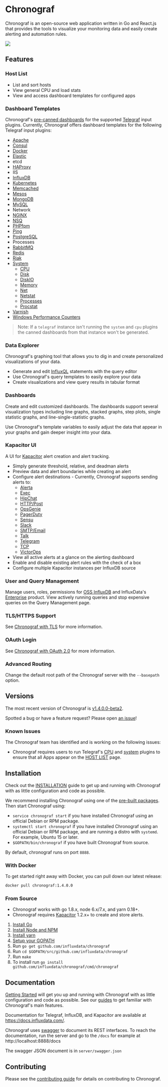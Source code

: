 # Chronograf

Chronograf is an open-source web application written in Go and React.js that
provides the tools to visualize your monitoring data and easily create alerting
and automation rules.

<p align="left">
  <img src="https://github.com/influxdata/chronograf/blob/master/docs/images/overview-readme.png"/>
</p>

## Features

### Host List

* List and sort hosts
* View general CPU and load stats
* View and access dashboard templates for configured apps

### Dashboard Templates

Chronograf's
[pre-canned dashboards](https://github.com/influxdata/chronograf/tree/master/canned)
for the supported [Telegraf](https://github.com/influxdata/telegraf) input
plugins. Currently, Chronograf offers dashboard templates for the following
Telegraf input plugins:

* [Apache](https://github.com/influxdata/telegraf/blob/master/plugins/inputs/apache)
* [Consul](https://github.com/influxdata/telegraf/blob/master/plugins/inputs/consul)
* [Docker](https://github.com/influxdata/telegraf/blob/master/plugins/inputs/docker)
* [Elastic](https://github.com/influxdata/telegraf/blob/master/plugins/inputs/elasticsearch)
* etcd
* [HAProxy](https://github.com/influxdata/telegraf/blob/master/plugins/inputs/haproxy)
* IIS
* [InfluxDB](https://github.com/influxdata/telegraf/blob/master/plugins/inputs/influxdb)
* [Kubernetes](https://github.com/influxdata/telegraf/blob/master/plugins/inputs/kubernetes)
* [Memcached](https://github.com/influxdata/telegraf/blob/master/plugins/inputs/memcached)
* [Mesos](https://github.com/influxdata/telegraf/blob/master/plugins/inputs/mesos)
* [MongoDB](https://github.com/influxdata/telegraf/blob/master/plugins/inputs/mongodb)
* [MySQL](https://github.com/influxdata/telegraf/blob/master/plugins/inputs/mysql)
* Network
* [NGINX](https://github.com/influxdata/telegraf/blob/master/plugins/inputs/nginx)
* [NSQ](https://github.com/influxdata/telegraf/blob/master/plugins/inputs/nsq)
* [PHPfpm](https://github.com/influxdata/telegraf/blob/master/plugins/inputs/phpfpm)
* [Ping](https://github.com/influxdata/telegraf/blob/master/plugins/inputs/ping)
* [PostgreSQL](https://github.com/influxdata/telegraf/blob/master/plugins/inputs/postgresql)
* Processes
* [RabbitMQ](https://github.com/influxdata/telegraf/blob/master/plugins/inputs/rabbitmq)
* [Redis](https://github.com/influxdata/telegraf/blob/master/plugins/inputs/redis)
* [Riak](https://github.com/influxdata/telegraf/blob/master/plugins/inputs/riak)
* [System](https://github.com/influxdata/telegraf/blob/master/plugins/inputs/system/SYSTEM_README.md)
  * [CPU](https://github.com/influxdata/telegraf/blob/master/plugins/inputs/system/CPU_README.md)
  * [Disk](https://github.com/influxdata/telegraf/blob/master/plugins/inputs/system/DISK_README.md)
  * [DiskIO](https://github.com/influxdata/telegraf/blob/master/plugins/inputs/system/disk.go#L136)
  * [Memory](https://github.com/influxdata/telegraf/blob/master/plugins/inputs/system/MEM_README.md)
  * [Net](https://github.com/influxdata/telegraf/blob/master/plugins/inputs/system/net.go)
  * [Netstat](https://github.com/influxdata/telegraf/blob/master/plugins/inputs/system/NETSTAT_README.md)
  * [Processes](https://github.com/influxdata/telegraf/blob/master/plugins/inputs/system/PROCESSES_README.md)
  * [Procstat](https://github.com/influxdata/telegraf/blob/master/plugins/inputs/procstat/README.md)
* [Varnish](https://github.com/influxdata/telegraf/blob/master/plugins/inputs/varnish)
* [Windows Performance Counters](https://github.com/influxdata/telegraf/blob/master/plugins/inputs/win_perf_counters)

> Note: If a `telegraf` instance isn't running the `system` and `cpu` plugins
> the canned dashboards from that instance won't be generated.

### Data Explorer

Chronograf's graphing tool that allows you to dig in and create personalized
visualizations of your data.

* Generate and edit
  [InfluxQL](https://docs.influxdata.com/influxdb/latest/query_language/)
  statements with the query editor
* Use Chronograf's query templates to easily explore your data
* Create visualizations and view query results in tabular format

### Dashboards

Create and edit customized dashboards. The dashboards support several
visualization types including line graphs, stacked graphs, step plots, single
statistic graphs, and line-single-statistic graphs.

Use Chronograf's template variables to easily adjust the data that appear in
your graphs and gain deeper insight into your data.

### Kapacitor UI

A UI for [Kapacitor](https://github.com/influxdata/kapacitor) alert creation and
alert tracking.

* Simply generate threshold, relative, and deadman alerts
* Preview data and alert boundaries while creating an alert
* Configure alert destinations - Currently, Chronograf supports sending alerts
  to:
  * [Alerta](https://docs.influxdata.com/kapacitor/latest/nodes/alert_node/#alerta)
  * [Exec](https://docs.influxdata.com/kapacitor/latest/nodes/alert_node/#exec)
  * [HipChat](https://docs.influxdata.com/kapacitor/latest/nodes/alert_node/#hipchat)
  * [HTTP/Post](https://docs.influxdata.com/kapacitor/latest/nodes/alert_node/#post)
  * [OpsGenie](https://docs.influxdata.com/kapacitor/latest/nodes/alert_node/#opsgenie)
  * [PagerDuty](https://docs.influxdata.com/kapacitor/latest/nodes/alert_node/#pagerduty)
  * [Sensu](https://docs.influxdata.com/kapacitor/latest/nodes/alert_node/#sensu)
  * [Slack](https://docs.influxdata.com/kapacitor/latest/nodes/alert_node/#slack)
  * [SMTP/Email](https://docs.influxdata.com/kapacitor/latest/nodes/alert_node/#email)
  * [Talk](https://docs.influxdata.com/kapacitor/latest/nodes/alert_node/#talk)
  * [Telegram](https://docs.influxdata.com/kapacitor/latest/nodes/alert_node/#telegram)
  * [TCP](https://docs.influxdata.com/kapacitor/latest/nodes/alert_node/#tcp)
  * [VictorOps](https://docs.influxdata.com/kapacitor/latest/nodes/alert_node/#victorops)
* View all active alerts at a glance on the alerting dashboard
* Enable and disable existing alert rules with the check of a box
* Configure multiple Kapacitor instances per InfluxDB source

### User and Query Management

Manage users, roles, permissions for
[OSS InfluxDB](https://github.com/influxdata/influxdb) and InfluxData's
[Enterprise](https://docs.influxdata.com/enterprise/v1.2/) product. View
actively running queries and stop expensive queries on the Query Management
page.

### TLS/HTTPS Support

See
[Chronograf with TLS](https://github.com/influxdata/chronograf/blob/master/docs/tls.md)
for more information.

### OAuth Login

See
[Chronograf with OAuth 2.0](https://github.com/influxdata/chronograf/blob/master/docs/auth.md)
for more information.

### Advanced Routing

Change the default root path of the Chronograf server with the `--basepath`
option.

## Versions

The most recent version of Chronograf is
[v1.4.0.0-beta2](https://www.influxdata.com/downloads/).

Spotted a bug or have a feature request? Please open
[an issue](https://github.com/influxdata/chronograf/issues/new)!

### Known Issues

The Chronograf team has identified and is working on the following issues:

* Chronograf requires users to run Telegraf's
  [CPU](https://github.com/influxdata/telegraf/blob/master/plugins/inputs/system/CPU_README.md)
  and
  [system](https://github.com/influxdata/telegraf/blob/master/plugins/inputs/system/SYSTEM_README.md)
  plugins to ensure that all Apps appear on the
  [HOST LIST](https://github.com/influxdata/chronograf/blob/master/docs/GETTING_STARTED.md#host-list)
  page.

## Installation

Check out the
[INSTALLATION](https://docs.influxdata.com/chronograf/v1.3/introduction/installation/)
guide to get up and running with Chronograf with as little configuration and
code as possible.

We recommend installing Chronograf using one of the
[pre-built packages](https://influxdata.com/downloads/#chronograf). Then start
Chronograf using:

* `service chronograf start` if you have installed Chronograf using an official
  Debian or RPM package.
* `systemctl start chronograf` if you have installed Chronograf using an
  official Debian or RPM package, and are running a distro with `systemd`. For
  example, Ubuntu 15 or later.
* `$GOPATH/bin/chronograf` if you have built Chronograf from source.

By default, chronograf runs on port `8888`.

### With Docker

To get started right away with Docker, you can pull down our latest release:

```sh
docker pull chronograf:1.4.0.0
```

### From Source

* Chronograf works with go 1.8.x, node 6.x/7.x, and yarn 0.18+.
* Chronograf requires [Kapacitor](https://github.com/influxdata/kapacitor)
  1.2.x+ to create and store alerts.

1. [Install Go](https://golang.org/doc/install)
1. [Install Node and NPM](https://nodejs.org/en/download/)
1. [Install yarn](https://yarnpkg.com/docs/install)
1. [Setup your GOPATH](https://golang.org/doc/code.html#GOPATH)
1. Run `go get github.com/influxdata/chronograf`
1. Run `cd $GOPATH/src/github.com/influxdata/chronograf`
1. Run `make`
1. To install run `go install github.com/influxdata/chronograf/cmd/chronograf`

## Documentation

[Getting Started](https://docs.influxdata.com/chronograf/v1.3/introduction/getting-started/)
will get you up and running with Chronograf with as little configuration and
code as possible. See our
[guides](https://docs.influxdata.com/chronograf/v1.3/guides/) to get familiar
with Chronograf's main features.

Documentation for Telegraf, InfluxDB, and Kapacitor are available at
https://docs.influxdata.com/.

Chronograf uses
[swagger](https://swagger.io/specification://swagger.io/specification/) to
document its REST interfaces. To reach the documentation, run the server and go
to the `/docs` for example at http://localhost:8888/docs

The swagger JSON document is in `server/swagger.json`

## Contributing

Please see the [contributing guide](CONTRIBUTING.md) for details on contributing
to Chronograf.
